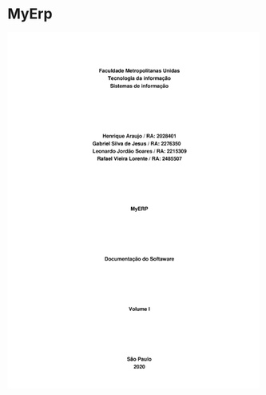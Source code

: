 # MyErp
![alt text](https://github.com/gljooj/MyErp/blob/master/final_images/Documentacao_final-01.jpg?raw=true)
